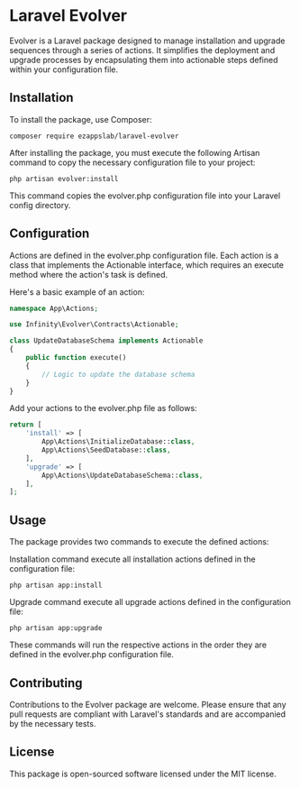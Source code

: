 # Laravel Evolver

Evolver is a Laravel package designed to manage installation and upgrade sequences through a series of actions. It simplifies the deployment and upgrade processes by encapsulating them into actionable steps defined within your configuration file.

## Installation

To install the package, use Composer:

```shell
composer require ezappslab/laravel-evolver
```

After installing the package, you must execute the following Artisan command to copy the necessary configuration file to your project:

```shell
php artisan evolver:install
```

This command copies the evolver.php configuration file into your Laravel config directory.

## Configuration

Actions are defined in the evolver.php configuration file. Each action is a class that implements the Actionable interface, which requires an execute method where the action's task is defined.

Here's a basic example of an action:

```php
namespace App\Actions;

use Infinity\Evolver\Contracts\Actionable;

class UpdateDatabaseSchema implements Actionable
{
    public function execute()
    {
        // Logic to update the database schema
    }
}
```

Add your actions to the evolver.php file as follows:

```php
return [
    'install' => [
        App\Actions\InitializeDatabase::class,
        App\Actions\SeedDatabase::class,
    ],
    'upgrade' => [
        App\Actions\UpdateDatabaseSchema::class,
    ],
];
```

## Usage

The package provides two commands to execute the defined actions:

Installation command execute all installation actions defined in the configuration file:

```shell
php artisan app:install
```

Upgrade command execute all upgrade actions defined in the configuration file:

```shell
php artisan app:upgrade
```

These commands will run the respective actions in the order they are defined in the evolver.php configuration file.

## Contributing

Contributions to the Evolver package are welcome. Please ensure that any pull requests are compliant with Laravel's standards and are accompanied by the necessary tests.

## License

This package is open-sourced software licensed under the MIT license.
